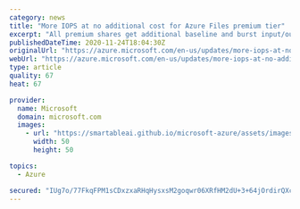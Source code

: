 ```yaml
---
category: news
title: "More IOPS at no additional cost for Azure Files premium tier"
excerpt: "All premium shares get additional baseline and burst input/output per second (IOPS) at zero cost, providing better performance and lower cost of deployment."
publishedDateTime: 2020-11-24T18:04:30Z
originalUrl: "https://azure.microsoft.com/en-us/updates/more-iops-at-no-additional-cost-for-azure-files-premium-tier/"
webUrl: "https://azure.microsoft.com/en-us/updates/more-iops-at-no-additional-cost-for-azure-files-premium-tier/"
type: article
quality: 67
heat: 67

provider:
  name: Microsoft
  domain: microsoft.com
  images:
    - url: "https://smartableai.github.io/microsoft-azure/assets/images/organizations/microsoft.com-50x50.jpg"
      width: 50
      height: 50

topics:
  - Azure

secured: "IUg7o/77FkqFPM1sCDxzxaRHqHysxsM2goqwr06XRfHM2dU+3+64jOrdirQXczi0B7Zd/HHYoWmV5+sijL2x0hC3/CMH6oZt5w8PKIcMGXhIUAbh8j5J7fYD3rWMD5MwYqKTLKr5gt9XWUkJDgqhkw0jt/Qdm0wGt2hNMXRZ3SBUgKkmPnxXehKR/QXxhjkVEG4hcmoU7CELQxEpyRy2ECfWxL31jXi2W30vUjt7uC5UevuXj196VqaaKq3SUfReIoptqZUGZLFNycfqUY4lRljARLygSE/O8Kv4/mfjnapqJHeVGEbVcmj1S2HWjyCuBtOmQEXUB4bwhyP7Y00+UWRidMJWaE+PGdlZbpIwpHI=;iShjybfV1NfBA+MdRy13Kg=="
---
```


